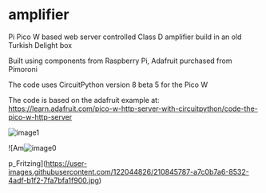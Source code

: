 # amplifier
Pi Pico W based web server controlled Class D amplifier build in an old Turkish Delight box

Built using components from Raspberry Pi, Adafruit purchased from Pimoroni

The code uses CircuitPython version 8 beta 5 for the Pico W 

The code is based on the adafruit example at: 
https://learn.adafruit.com/pico-w-http-server-with-circuitpython/code-the-pico-w-http-server

![image1](https://user-images.githubusercontent.com/122044826/210847851-474848ef-7fa0-44b6-8eb6-25fa30e4f679.jpeg)

![Am![image0](https://user-images.githubusercontent.com/122044826/210847886-f67e6c21-ff56-4867-8e4b-3e99d14db3f2.jpeg)

p_Fritzing](https://user-images.githubusercontent.com/122044826/210845787-a7c0b7a6-8532-4adf-b1f2-7fa7bfa1f900.jpg)
